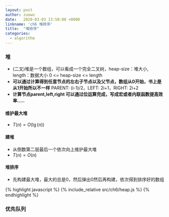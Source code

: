 ```yaml
---
layout: post
author: zuowu
date:   2020-03-03 13:58:00 +0800
linkname: 'ch6 堆排序'
title:  "堆排序"
categories:
  - algorithm 
---
```


### 堆
  * (二叉)堆是一个数组，可以看成一个完全二叉树，heap-size：堆大小, length：数据大小 0 <= heap-size <= length
  * __可以通过计算得到任意节点的左右子节点以及父节点，数组从0开始，书上是从1开始所以不一样__  PARENT: (i-1)/2，LEFT: 2i+1，RIGHT: 2i+2
  * __计算节点parent,left,right 可以通过位运算完成，写成宏或者内联函数提高效率.....__

#### 维护最大堆
 * $T(n) = O(\lg(n))$

#### 建堆
 * 从倒数第二层最后一个依次向上维护最大堆
 * $T(n) = O(n)$

#### 堆排序
 * 先构建最大堆，最大的总是0，然后弹出0然后再构建，依次得到排序好的数组


{% highlight javascript %}
  {% include_relative src/ch6/heap.js %}
{% endhighlight %}

### 优先队列
